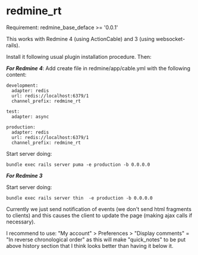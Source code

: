 # redmine_rt

Requirement:
  redmine_base_deface >= '0.0.1'

This works with Redmine 4 (using ActionCable) and 3 (using websocket-rails).

Install it following usual plugin installation procedure.
Then:


***For Redmine 4***:
Add create file in redmine/app/cable.yml with the following content:
```
development:
  adapter: redis
  url: redis://localhost:6379/1
  channel_prefix: redmine_rt

test:
  adapter: async

production:
  adapter: redis
  url: redis://localhost:6379/1
  channel_prefix: redmine_rt

```
Start server doing:
```
bundle exec rails server puma -e production -b 0.0.0.0

```


***For Redmine 3***


Start server doing:
```
bundle exec rails server thin  -e production -b 0.0.0.0
```


Currently we just send notification of events (we don't send html fragments to clients) and this causes the client to update the page (making ajax calls if necessary).


I recommend to use:
  "My account" > Preferences > "Display comments" = "In reverse chronological order"
as this will make "quick_notes" to be put above history section that I think looks better than having it below it.
